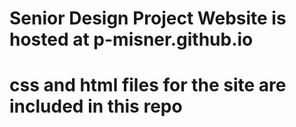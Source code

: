 # Senior Design Project Website is hosted at p-misner.github.io
# css and html files for the site are included in this repo
